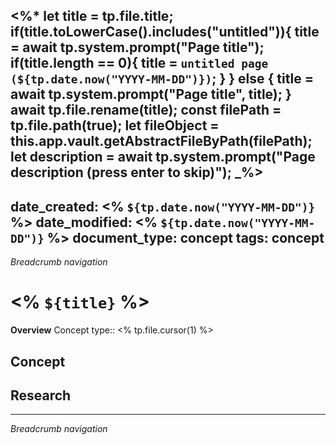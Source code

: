 <%*
	let title = tp.file.title;
	if(title.toLowerCase().includes("untitled")){
		title = await tp.system.prompt("Page title");
		if(title.length == 0){
			title = `untitled page (${tp.date.now("YYYY-MM-DD")})`;
		}
	} else {
		title = await tp.system.prompt("Page title", title);
	}
	await tp.file.rename(title);
	const filePath = tp.file.path(true);
	let fileObject = this.app.vault.getAbstractFileByPath(filePath);
	let description = await tp.system.prompt("Page description (press enter to skip)");
_%>
---
date_created: <% `${tp.date.now("YYYY-MM-DD")}` %>
date_modified: <% `${tp.date.now("YYYY-MM-DD")}` %>
document_type: concept
tags: concept 
---
*Breadcrumb navigation*
# <% `${title}` %>
**Overview**
Concept type:: <% tp.file.cursor(1) %>

## Concept


## Research


---
*Breadcrumb navigation*